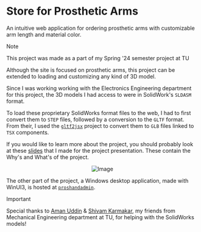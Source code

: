 # Store for Prosthetic Arms

An intuitive web application for ordering prosthetic arms with customizable arm length and material color.

> [!NOTE]
> This project was made as a part of my Spring '24 semester project at TU

Although the site is focused on prosthetic arms, this project can be extended to loading and customizing any kind of 3D model.

Since I was working working with the Electronics Engineering department for this project, the 3D models I had access to were in SolidWork's `SLDASM` format.

To load these proprietary SolidWorks format files to the web, I had to first convert them to `STEP` files, followed by a conversion to the `GLTF` format. From their, I used the [`gltf2jsx`](https://github.com/pmndrs/gltfjsx) project to convert them to `GLB` files linked to `TSX` components.

If you would like to learn more about the project, you should probably look at these [slides](https://docs.google.com/presentation/d/1yzAGtNsKP1dFGIaE75qEuR0bYRvoaOhPUyfg9PLlXvY/edit?usp=sharing) that I made for the project presentation. These contain the Why's and What's of the project.

<div style="text-align:center">

![Image](https://media.giphy.com/media/v1.Y2lkPTc5MGI3NjExMXpramNwNzF4dGhzejNmcHdjMnN6dWZoemFvNWh6b3BibTBzODFjcCZlcD12MV9pbnRlcm5hbF9naWZfYnlfaWQmY3Q9Zw/Wc2hKcVoNU7woDhpKA/giphy.gif)

</div>

The other part of the project, a Windows desktop application, made with WinUI3, is hosted at [`proshandadmin`](https://github.com/amkhrjee/proshandadmin).

> [!IMPORTANT]
> Special thanks to [Aman Uddin](https://www.linkedin.com/in/aman-uddin-900933307/) & [Shivam Karmakar](https://www.instagram.com/sivam.karmakar/), my friends from Mechanical Engineering department at TU, for helping with the SolidWorks models!

